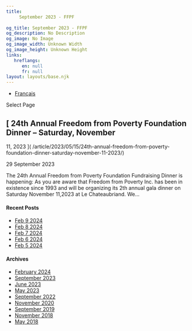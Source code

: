 ```yaml
---
title: 
     September 2023 - FFPF
    
og_title: September 2023 - FFPF
og_description: No Description
og_image: No Image
og_image_width: Unknown Width
og_image_height: Unknown Height
links:
   hreflangs:
      en: null
      fr: null
layout: layouts/base.njk
---
```


  * [ Français ]( /fr/article/2023/09/)

[ ]( )

Select Page

##  [ 24th Annual Freedom from Poverty Foundation Dinner – Saturday, November
11, 2023 ]( /article/2023/05/15/24th-annual-freedom-from-poverty-
foundation-dinner-saturday-november-11-2023/)

29 September 2023

The 24th Annual Freedom from Poverty Foundation Fundraising Dinner is
happening: As you are aware that Freedom from Poverty Inc. has been in
existence since 1993 and will be organizing its 2th annual gala dinner on
Saturday November 11,2023 at Le Chateaubriand. We...

####  Recent Posts

  * [ Feb 9 2024 ]( /article/2024/02/09/feb-9-2024/)
  * [ Feb 8 2024 ]( /article/2024/02/08/feb-8-2024/)
  * [ Feb 7 2024 ]( /article/2024/02/07/feb-7-2024/)
  * [ Feb 6 2024 ]( /article/2024/02/06/feb-6-2024/)
  * [ Feb 5 2024 ]( /article/2024/02/05/feb-5-2024/)

####  Archives

  * [ February 2024 ]( /article/2024/02/)
  * [ September 2023 ](index.html)
  * [ June 2023 ]( /article/2023/06/)
  * [ May 2023 ]( /article/2023/05/)
  * [ September 2022 ]( /article/2022/09/)
  * [ November 2020 ]( /article/2020/11/)
  * [ September 2019 ]( /article/2019/09/)
  * [ November 2018 ]( /article/2018/11/)
  * [ May 2018 ]( /article/2018/05/)



